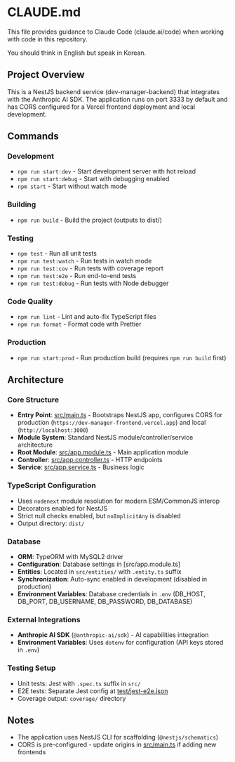# CLAUDE.md

This file provides guidance to Claude Code (claude.ai/code) when working with code in this repository.

You should think in English but speak in Korean.

## Project Overview

This is a NestJS backend service (dev-manager-backend) that integrates with the Anthropic AI SDK. The application runs on port 3333 by default and has CORS configured for a Vercel frontend deployment and local development.

## Commands

### Development

- `npm run start:dev` - Start development server with hot reload
- `npm run start:debug` - Start with debugging enabled
- `npm start` - Start without watch mode

### Building

- `npm run build` - Build the project (outputs to dist/)

### Testing

- `npm test` - Run all unit tests
- `npm run test:watch` - Run tests in watch mode
- `npm run test:cov` - Run tests with coverage report
- `npm run test:e2e` - Run end-to-end tests
- `npm run test:debug` - Run tests with Node debugger

### Code Quality

- `npm run lint` - Lint and auto-fix TypeScript files
- `npm run format` - Format code with Prettier

### Production

- `npm run start:prod` - Run production build (requires `npm run build` first)

## Architecture

### Core Structure

- **Entry Point**: [src/main.ts](src/main.ts) - Bootstraps NestJS app, configures CORS for production (`https://dev-manager-frontend.vercel.app`) and local (`http://localhost:3000`)
- **Module System**: Standard NestJS module/controller/service architecture
- **Root Module**: [src/app.module.ts](src/app.module.ts) - Main application module
- **Controller**: [src/app.controller.ts](src/app.controller.ts) - HTTP endpoints
- **Service**: [src/app.service.ts](src/app.service.ts) - Business logic

### TypeScript Configuration

- Uses `nodenext` module resolution for modern ESM/CommonJS interop
- Decorators enabled for NestJS
- Strict null checks enabled, but `noImplicitAny` is disabled
- Output directory: `dist/`

### Database

- **ORM**: TypeORM with MySQL2 driver
- **Configuration**: Database settings in [src/app.module.ts]
- **Entities**: Located in `src/entities/` with `.entity.ts` suffix
- **Synchronization**: Auto-sync enabled in development (disabled in production)
- **Environment Variables**: Database credentials in `.env` (DB_HOST, DB_PORT, DB_USERNAME, DB_PASSWORD, DB_DATABASE)

### External Integrations

- **Anthropic AI SDK** (`@anthropic-ai/sdk`) - AI capabilities integration
- **Environment Variables**: Uses `dotenv` for configuration (API keys stored in `.env`)

### Testing Setup

- Unit tests: Jest with `.spec.ts` suffix in `src/`
- E2E tests: Separate Jest config at [test/jest-e2e.json](test/jest-e2e.json)
- Coverage output: `coverage/` directory

## Notes

- The application uses NestJS CLI for scaffolding (`@nestjs/schematics`)
- CORS is pre-configured - update origins in [src/main.ts](src/main.ts:6-12) if adding new frontends
